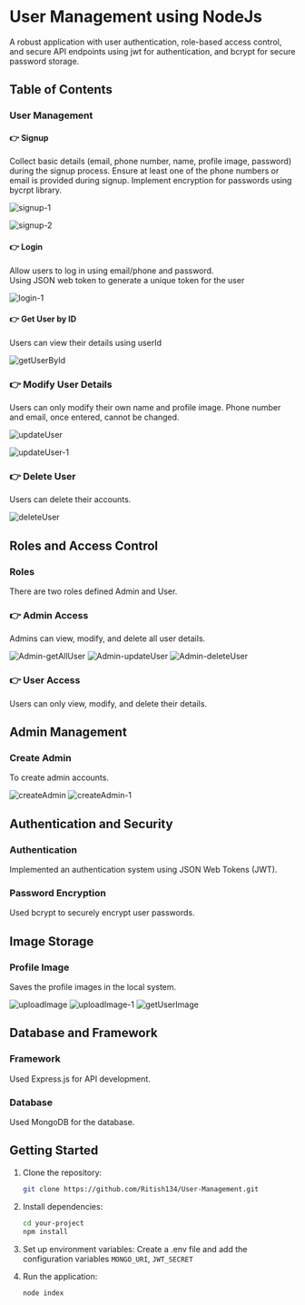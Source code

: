 # User Management using NodeJs

A robust application with user authentication, role-based access control, and secure API endpoints using jwt for authentication, and bcrypt for secure password storage.

## Table of Contents

### User Management
  #### 👉 Signup
 Collect basic details (email, phone number, name, profile image, password) during the signup process. Ensure at least     one of the phone numbers or email is provided during signup. Implement encryption for passwords using bycrpt library.
 
![signup-1](https://github.com/Ritish134/User-Management/assets/121374890/37ff093e-8659-49f1-99fa-2700a8f83c50)

![signup-2](https://github.com/Ritish134/User-Management/assets/121374890/e7df741c-4e7b-4cea-8e5e-0111509fec3e)

#### 👉 Login
 Allow users to log in using email/phone and password.<br>
 Using JSON web token to generate a unique token for the user

 ![login-1](https://github.com/Ritish134/User-Management/assets/121374890/b58e509d-d4e3-4ed1-b2a9-75446f8e39ae)

 #### 👉 Get User by ID
  Users can view their details using userId
  
  ![getUserById](https://github.com/Ritish134/User-Management/assets/121374890/96d91f92-2ae3-48da-baeb-c1534b00cb17)

 ### 👉 Modify User Details
 Users can only modify their own name and profile image. Phone number and email, once entered, cannot be changed.

![updateUser](https://github.com/Ritish134/User-Management/assets/121374890/13a5009b-8857-42bc-9194-194707cfda20)

![updateUser-1](https://github.com/Ritish134/User-Management/assets/121374890/9f409d8f-e5f8-4f41-8d65-4b35a9683a3c)

### 👉 Delete User

Users can delete their accounts.

![deleteUser](https://github.com/Ritish134/User-Management/assets/121374890/9e19528c-0359-418c-a95f-87225ed9db1b)

## Roles and Access Control

### Roles

 There are two roles defined Admin and User.

 ### 👉 Admin Access

Admins can view, modify, and delete all user details.

![Admin-getAllUser](https://github.com/Ritish134/User-Management/assets/121374890/003dec6e-8164-4c47-809f-3993a968a64a)
![Admin-updateUser](https://github.com/Ritish134/User-Management/assets/121374890/065405c6-4379-466f-bc0b-16586c0f292f)
![Admin-deleteUser](https://github.com/Ritish134/User-Management/assets/121374890/7cfc0ee2-c15f-4d58-b0cd-514cd43c09dc)

### 👉 User Access

Users can only view, modify, and delete their details.

## Admin Management

### Create Admin

To create admin accounts.

![createAdmin](https://github.com/Ritish134/User-Management/assets/121374890/a88cb57b-81e0-44c6-abf3-e818d96bf521)
![createAdmin-1](https://github.com/Ritish134/User-Management/assets/121374890/0780cfe2-7d8a-4235-9662-33862f587746)

## Authentication and Security

### Authentication

Implemented an authentication system using JSON Web Tokens (JWT).

### Password Encryption

Used bcrypt to securely encrypt user passwords.

## Image Storage

### Profile Image

Saves the profile images in the local system.

![uploadImage](https://github.com/Ritish134/User-Management/assets/121374890/f951bdc5-564a-472c-a51a-ca9b6d5c47d9)
![uploadImage-1](https://github.com/Ritish134/User-Management/assets/121374890/7dba31da-58a4-442b-9e0b-14bd03a17bfb)
![getUserImage](https://github.com/Ritish134/User-Management/assets/121374890/7e7f0e82-74d3-4ded-9a7f-02dfde5b2320)


## Database and Framework

### Framework

Used Express.js for API development.

### Database

Used MongoDB for the database.

## Getting Started

1. Clone the repository:

   ```bash
   git clone https://github.com/Ritish134/User-Management.git
   
2. Install dependencies:
   ```bash
   cd your-project
   npm install

3. Set up environment variables:
  Create a .env file and add the configuration variables `MONGO_URI`, `JWT_SECRET`

4. Run the application:
   ```bash
   node index
